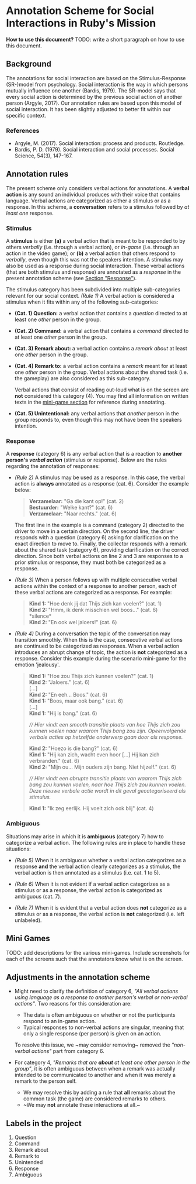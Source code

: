# Annotation Scheme for Social Interactions in Ruby's Mission

**How to use this document?** TODO: write a short paragraph on how to use this document.

## Background

The annotations for social interaction are based on the Stimulus-Response (SR-)model from psychology. Social interaction is the way in which persons mutually influence one another (Bardis, 1979). The SR-model says that every social action is determined by the previous social action of another person (Argyle, 2017). Our annotation rules are based upon this model of social interaction. It has been slightly adjusted to better fit within our specific context. 

### References

- Argyle, M. (2017). Social interaction: process and products. Routledge.
- Bardis, P. D. (1979). Social interaction and social processes. Social Science, 54(3), 147-167.

## Annotation rules

The present scheme only considers verbal actions for annotations. A **verbal action** is any sound an individual produces with their voice that contains language. Verbal actions are categorized as either a stimulus or as a response. In this scheme, a **conversation** refers to a stimulus followed by _at least one_ response. 

### Stimulus 

A **stimulus** is either **(a)** a verbal action that is meant to be responded to by others _verbally_ (i.e. through a verbal action), or  _in-game_ (i.e. through an action in the video game); or **(b)** a verbal action that others respond to _verbally_, even though this was not the speakers intention. A stimulus may also be used as a response during social interaction. These verbal actions (that are both stimulus and response) are annotated as a _response_ in the present annotation scheme (see [Section "Response"](#Response)).

The stimulus category has been subdivided into multiple sub-categories relevant for our social context. _(Rule 1)_ A verbal action is considered a stimulus when it fits within any of the following sub-categories:

  - **(Cat. 1) Question:** a verbal action that contains a _question_ directed to at least one _other_ person in the group.
  
  - **(Cat. 2) Command:** a verbal action that contains a _command_ directed to at least one _other_ person in the group.

  - **(Cat. 3) Remark about:** a verbal action contains a _remark about_ at least one _other_ person in the group.
    
  - **(Cat. 4) Remark to:** a verbal action contains a _remark_ meant for at least one _other_ person in the group. Verbal actions about the shared task (i.e. the gameplay) are also considered as this sub-category.
    
    Verbal actions that consist of reading out-loud what is on the screen are **not** considered this category (4). You may find all information on written texts in the [mini-game section](#mini-games) for reference during annotating.
    
  - **(Cat. 5) Unintentional:** any verbal actions that _another_ person in the group responds to, even though this may not have been the speakers intention.


### Response

A **response** (category 6) is any verbal action that is a reaction to **another person's _verbal action_** (stimulus or response). Below are the rules regarding the annotation of responses:

- _(Rule 2)_ A stimulus may be used as a response. In this case, the verbal action is **always** annotated as a response (cat. 6). Consider the example below:
  
  > **Verzamelaar:** "Ga die kant op!" (cat.  2)\
  > **Bestuurder:** "Welke kant?" (cat.  6)\
  > **Verzamelaar:** "Naar rechts." (cat.  6)
  
  The first line in the example is a command (category 2) directed to the driver to move in a certain direction. On the second line, the driver responds with a question (category 6) asking for clarification on the exact direction to move to. Finally, the collector responds with a remark about the shared task (category 6), providing clarification on the correct direction. Since both verbal actions on line 2 and 3 are responses to a prior stimulus or response, they must both be categorized as a response.

- _(Rule 3)_ When a person follows up with multiple consecutive verbal actions within the context of a response to another person, each of these verbal actions are categorized as a response. For example:

  > **Kind 1:** "Hoe denk jij dat Thijs zich kan voelen?" (cat. 1)\
  > **Kind 2:** "Hmm, ik denk misschien wel boos..." (cat. 6)\
  > \*silence\*\
  > **Kind 2:** "En ook wel jaloers!" (cat. 6)

- _(Rule 4)_ During a conversation the topic of the conversation may transition smoothly. When this is the case, consecutive verbal actions are continued to be categorized as responses. When a verbal action introduces an abrupt change of topic, the action is **not** categorized as a response. Consider this example during the scenario mini-game for the emotion 'jealousy'. 

  > **Kind 1:** "Hoe zou Thijs zich kunnen voelen?" (cat. 1)\
  > **Kind 2:** "Jaloers." (cat. 6)\
  > [...]\
  > **Kind 2:** "En eeh... Boos." (cat. 6)\
  > **Kind 1:** "Boos, maar ook bang." (cat. 6)\
  > [...]\
  > **Kind 1:** "Hij is bang." (cat. 6)
  > 
  > _// Hier vindt een smooth transitie plaats van hoe Thijs zich zou kunnen voelen naar waarom Thijs bang zou zijn. Opeenvolgende verbale acties op hetzelfde onderwerp gaan door als response._
  > 
  > **Kind 2:** "Hoezo is die bang?" (cat. 6)\
  > **Kind 1:** "Hij kan zich, wacht even hoor [...] Hij kan zich verbranden." (cat. 6)\
  > **Kind 2:** "Mijn ou... Mijn ouders zijn bang. Niet hijzelf." (cat. 6)
  >
  > _// Hier vindt een abrupte transitie plaats van waarom Thijs zich bang zou kunnen voelen, naar hoe Thijs zich zou kunnen voelen. Deze nieuwe verbale actie wordt in dit geval gecategoriseerd als stimulus._
  > 
  > **Kind 1:** "Ik zeg eerlijk. Hij voelt zich ook blij" (cat. 4) 


### Ambiguous

Situations may arise in which it is **ambiguous** (category 7) how to categorize a verbal action. The following rules are in place to handle these situations:

- _(Rule 5)_ When it is ambiguous whether a verbal action categorizes as a response **and** the verbal action clearly categorizes as a stimulus, the verbal action is then annotated as a stimulus (i.e. cat. 1 to 5).

- _(Rule 6)_ When it is not evident if a verbal action categorizes as a stimulus or as a response, the verbal action is categorized as ambiguous (cat. 7).

- _(Rule 7)_ When it is evident that a verbal action does **not** categorize as a stimulus or as a response, the verbal action is **not** categorized (i.e. left unlabeled).  


## Mini Games

TODO: add descriptions for the various mini-games. Include screenshots for each of the screens such that the annotators know what is on the screen. 


## Adjustments in the annotation scheme

- Might need to clarify the definition of category 6, _"All verbal actions using language as a response to another person's verbal or non-verbal actions"_. Two reasons for this consideration are:
   - The data is often ambiguous on whether or not the participants respond to an in-game action.
   - Typical responses to non-verbal actions are singular, meaning that only a single response (per person) is given on an action.
  
  To resolve this issue, we ~may consider removing~ removed the _"non-verbal actions"_ part from category 6.

- For category 4, _"Remarks that are **about** at least one other person in the group"_, it is often ambiguous between when a remark was actually intended to be communicated to another and when it was merely a remark to the person self.
   - We may resolve this by adding a rule that **all** remarks about the common task (the game) are considered remarks to others.
   - ~We may **not** annotate these interactions at all.~ 


## Labels in the project
1. Question
2. Command
3. Remark about
4. Remark to
5. Unintended
6. Response
7. Ambiguous
